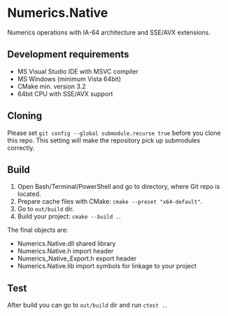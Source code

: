# Numerics.Native
Numerics operations with IA-64 architecture and SSE/AVX extensions.

## Development requirements

* MS Visual Studio IDE with MSVC compiler
* MS Windows (minimum Vista 64bit)
* CMake min. version 3.2
* 64bit CPU with SSE/AVX support

## Cloning

Please set `git config --global submodule.recurse true` before you clone this repo.
This setting will make the repository pick up submodules correctly.

## Build

1. Open Bash/Terminal/PowerShell and go to directory, where Git repo is located.
2. Prepare cache files with CMake: `cmake --preset "x64-default"`.
3. Go to `out/build` dir.
4. Build your project: `cmake --build .`.

The final objects are:
* Numerics.Native.dll shared library
* Numerics.Native.h import header
* Numerics_Native_Export.h export header
* Numerics.Native.lib import symbols for linkage to your project

## Test

After build you can go to `out/build` dir and run `ctest .`.
